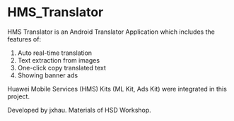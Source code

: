 # HMS_Translator

HMS Translator is an Android Translator Application which includes the features of:

1. Auto real-time translation
2. Text extraction from images
3. One-click copy translated text
4. Showing banner ads


Huawei Mobile Services (HMS) Kits (ML Kit, Ads Kit) were integrated in this project.

Developed by jxhau. 
Materials of HSD Workshop.

